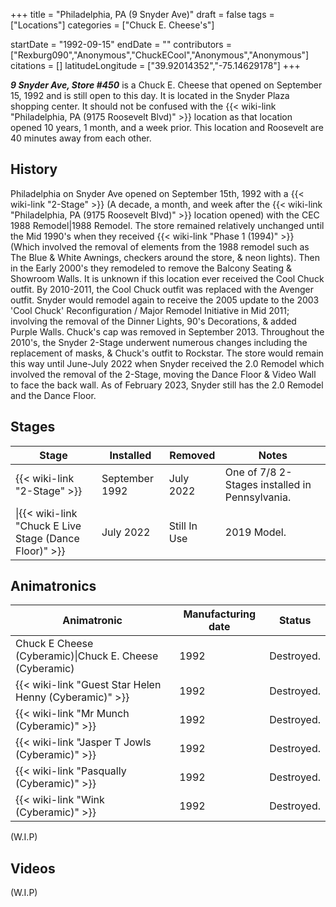 +++
title = "Philadelphia, PA (9 Snyder Ave)"
draft = false
tags = ["Locations"]
categories = ["Chuck E. Cheese's"]


startDate = "1992-09-15"
endDate = ""
contributors = ["Rexburg090","Anonymous","ChuckECool","Anonymous","Anonymous"]
citations = []
latitudeLongitude = ["39.92014352","-75.14629178"]
+++

***9 Snyder Ave, Store #450*** is a Chuck E. Cheese that opened on September 15, 1992 and is still open to this day. It is located in the Snyder Plaza shopping center. It should not be confused with the {{< wiki-link "Philadelphia, PA (9175 Roosevelt Blvd)" >}} location as that location opened 10 years, 1 month, and a week prior. This location and Roosevelt are 40 minutes away from each other.

## History

Philadelphia on Snyder Ave opened on September 15th, 1992 with a {{< wiki-link "2-Stage" >}} (A decade, a month, and week after the {{< wiki-link "Philadelphia, PA (9175 Roosevelt Blvd)" >}} location opened) with the CEC 1988 Remodel|1988 Remodel. The store remained relatively unchanged until the Mid 1990's when they received {{< wiki-link "Phase 1 (1994)" >}} (Which involved the removal of elements from the 1988 remodel such as The Blue &amp; White Awnings, checkers around the store, &amp; neon lights). Then in the Early 2000's they remodeled to remove the Balcony Seating &amp; Showroom Walls. It is unknown if this location ever received the Cool Chuck outfit. By 2010-2011, the Cool Chuck outfit was replaced with the Avenger outfit. Snyder would remodel again to receive the 2005 update to the 2003 'Cool Chuck' Reconfiguration / Major Remodel Initiative in Mid 2011; involving the removal of the Dinner Lights, 90's Decorations, &amp; added Purple Walls. Chuck's cap was removed in September 2013. Throughout the 2010's, the Snyder 2-Stage underwent numerous changes including the replacement of masks, &amp; Chuck's outfit to Rockstar. The store would remain this way until June-July 2022 when Snyder received the 2.0 Remodel which involved the removal of the 2-Stage, moving the Dance Floor &amp; Video Wall to face the back wall. As of February 2023, Snyder still has the 2.0 Remodel and the Dance Floor.

## Stages

| Stage                                                        | Installed      | Removed      | Notes                                          |
|--------------------------------------------------------------|----------------|--------------|------------------------------------------------|
| {{< wiki-link "2-Stage" >}}                            | September 1992 | July 2022    | One of 7/8 2-Stages installed in Pennsylvania. |
| \|{{< wiki-link "Chuck E Live Stage (Dance Floor)" >}} | July 2022      | Still In Use | 2019 Model.                                    |

## Animatronics

| Animatronic                                                  | Manufacturing date | Status     |
|--------------------------------------------------------------|--------------------|------------|
| Chuck E Cheese (Cyberamic)\|Chuck E. Cheese (Cyberamic)      | 1992               | Destroyed. |
| {{< wiki-link "Guest Star Helen Henny (Cyberamic)" >}} | 1992               | Destroyed. |
| {{< wiki-link "Mr Munch (Cyberamic)" >}}               | 1992               | Destroyed. |
| {{< wiki-link "Jasper T Jowls (Cyberamic)" >}}         | 1992               | Destroyed. |
| {{< wiki-link "Pasqually (Cyberamic)" >}}              | 1992               | Destroyed. |
| {{< wiki-link "Wink (Cyberamic)" >}}                   | 1992               | Destroyed. |

(W.I.P)

## Videos

(W.I.P)